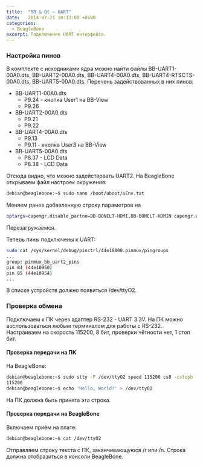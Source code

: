 ```yaml
---
title:  "BB & Qt — UART"
date:   2014-07-21 10:13:00 +0500
categories:
  - BeagleBone
excerpt: Подключение UART интерфейса.
---
```

### Настройка пинов

В комплекте с исходниками ядра можно найти файлы BB-UART1-00A0.dts, BB-UART2-00A0.dts, BB-UART4-00A0.dts, BB-UART4-RTSCTS-00A0.dts, BB-UART5-00A0.dts.
Перечень задействованных в них пинов:
  * BB-UART1-00A0.dts
    * P9.24 - кнопка User1 на BB-View
    * P9.26
  * BB-UART2-00A0.dts
    * P9.21
    * P9.22
  * BB-UART4-00A0.dts
    * P9.13
    * P9.11 - кнопка User3 на BB-View
  * BB-UART5-00A0.dts
    * P8.37 - LCD Data
    * P8.38 - LCD Data

Отсюда видно, что можно задействовать UART2.
На BeagleBone открываем файл настроек окружения:
```bash
debian@beaglebone:~$ sudo nano /boot/uboot/uEnv.txt
```

Меняем ранее добавленную строку параметров на
```bash
optargs=capemgr.disable_partno=BB-BONELT-HDMI,BB-BONELT-HDMIN capemgr.enable_partno=BB-VIEW-LCD7-01,BB-UART2
```
Перезагружаемся.

Теперь пины подключены к UART:
```bash
sudo cat /sys/kernel/debug/pinctrl/44e10800.pinmux/pingroups
...
group: pinmux_bb_uart2_pins
pin 84 (44e10950)
pin 85 (44e10954)
...
```
В списке устройств должно появиться /dev/ttyO2.

### Проверка обмена

Подключаем к ПК через адаптер RS-232 - UART 3.3V. На ПК можно воспользоваться любым терминалом для работы с RS-232. Настраиваем на скорость 115200, 8 бит, проверки чётности нет, 1 стоп бит.

#### Проверка передачи на ПК

На BeagleBone:
```bash
debian@beaglebone:~$ sudo stty -F /dev/ttyO2 speed 115200 cs8 -cstopb -parenb
115200
debian@beaglebone:~$ echo 'Hello, World!' > /dev/ttyO2
```
На ПК должна быть принята эта строка.

#### Проверка передачи на BeagleBone
Включаем приём на плате:
```bash
debian@beaglebone:~$ cat /dev/ttyO2
```

Отправляем строку текста с ПК, заканчивающуюся /r или /n. Строка должна отобразиться в консоли BeagleBone.